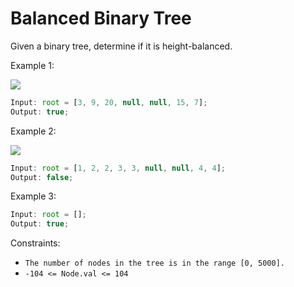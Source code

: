 # Balanced Binary Tree

Given a binary tree, determine if it is height-balanced.

Example 1:

<img src=https://assets.leetcode.com/uploads/2020/10/06/balance_1.jpg />

```jsx
Input: root = [3, 9, 20, null, null, 15, 7];
Output: true;
```

Example 2:

<img src=https://assets.leetcode.com/uploads/2020/10/06/balance_2.jpg />

```jsx
Input: root = [1, 2, 2, 3, 3, null, null, 4, 4];
Output: false;
```

Example 3:

```jsx
Input: root = [];
Output: true;
```

Constraints:

- `The number of nodes in the tree is in the range [0, 5000].`
- `-104 <= Node.val <= 104`
